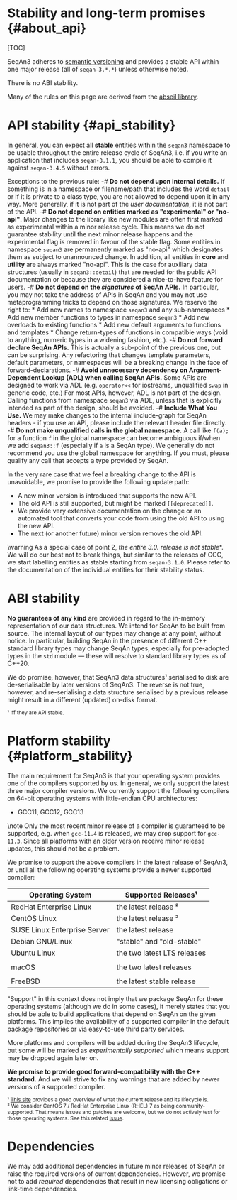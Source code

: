 <!-- SPDX-FileCopyrightText: 2006-2023, Knut Reinert & Freie Universität Berlin
     SPDX-FileCopyrightText: 2016-2023, Knut Reinert & MPI für molekulare Genetik
     SPDX-License-Identifier: CC-BY-4.0
-->

# Stability and long-term promises {#about_api}

[TOC]

SeqAn3 adheres to [semantic versioning](https://semver.org) and provides a stable API within
one major release (all of `seqan-3.*.*`) unless otherwise noted.

There is no ABI stability.

Many of the rules on this page are derived from the [abseil library](https://abseil.io/about/compatibility).

# API stability {#api_stability}

In general, you can expect all **stable** entities within the `seqan3` namespace to be usable throughout the entire
release cycle of SeqAn3, i.e. if you write an application that includes `seqan-3.1.1`, you should be able
to compile it against `seqan-3.4.5` without errors.

Exceptions to the previous rule:
  -# **Do not depend upon internal details.** If something is in a namespace or filename/path that includes the word
     `detail` or if it is private to a class type, you are not allowed to depend upon it in any way. More generally,
     if it is not part of the *user documentation*, it is not part of the API.
  -# **Do not depend on entities marked as "experimental" or "no-api"**. Major changes to the library like new modules
     are often first marked as experimental within a minor release cycle. This means we do not guarantee
     stability until the next minor release happens and the experimental flag is removed in favour of the stable flag.
     Some entities in namespace `seqan3` are permanently marked as "no-api" which designates them as subject to
     unannounced change. In addition, all entities in **core** and **utility** are always marked "no-api". This is the
     case for auxiliary data structures (usually in `seqan3::detail`) that are needed for the public API documentation
     or because they are considered a nice-to-have feature for users.
  -# **Do not depend on the *signatures* of SeqAn APIs.** In particular, you may not take the address of APIs in SeqAn
     and you may not use metaprogramming tricks to depend on those signatures. We reserve the right to:
     * Add new names to namespace `seqan3` and any sub-namespaces
     * Add new member functions to types in namespace `seqan3`
     * Add new overloads to existing functions
     * Add new default arguments to functions and templates
     * Change return-types of functions in compatible ways (void to anything, numeric types in a widening fashion, etc.).
  -# **Do not forward declare SeqAn APIs.** This is actually a sub-point of the previous one, but can be
     surprising. Any refactoring that changes template parameters, default parameters, or namespaces will be a breaking
     change in the face of forward-declarations.
  -# **Avoid unnecessary dependency on Argument-Dependent Lookup (ADL) when calling SeqAn APIs.** Some APIs are designed
     to work via ADL (e.g. `operator<<` for iostreams, unqualified `swap` in generic code, etc.) For most APIs, however,
     ADL is not part of the design. Calling functions from namespace `seqan3` via ADL, unless that is explicitly
     intended as part of the design, should be avoided.
  -# **Include What You Use.** We may make changes to the internal include-graph for SeqAn headers - if you use an
     API, please include the relevant header file directly.
  -# **Do not make unqualified calls in the global namespace.** A call like `f(a);` for a function `f` in the global
     namespace can become ambiguous if/when we add `seqan3::f` (especially if `a` is a SeqAn type). We generally do
     not recommend you use the global namespace for anything. If you must, please qualify any call that accepts a type
     provided by SeqAn.

In the very rare case that we feel a breaking change to the API is unavoidable, we promise to provide the following
update path:
  * A new minor version is introduced that supports the new API.
  * The old API is still supported, but might be marked `[[deprecated]]`.
  * We provide very extensive documentation on the change or an automated tool that converts your code from using the
    old API to using the new API.
  * The next (or another future) minor version removes the old API.

\warning
As a special case of point 2, **the entire 3.0.* release is not stable**.
We will do our best not to break things, but similar to the releases of GCC, we start labelling entities as stable
starting from `seqan-3.1.0`. Please refer to the documentation of the individual entities for their stability status.

# ABI stability

**No guarantees of any kind** are provided in regard to the in-memory representation of our data structures.
We intend for SeqAn to be built from source. The internal layout of our types may change at any point, without notice.
In particular, building SeqAn in the presence of different C++ standard library types may change SeqAn types,
especially for pre-adopted types in the `std` module — these will resolve to standard library types as of C++20.

We do promise, however, that SeqAn3 data structures¹ serialised to disk are de-serialisable by later versions of SeqAn3.
The reverse is not true, however, and re-serialising a data structure serialised by a previous release might result in
a different (updated) on-disk format.

<small>¹ Iff they are API stable.</small>

# Platform stability {#platform_stability}

The main requirement for SeqAn3 is that your operating system provides one of the compilers supported by us.
In general, we only support the latest three major compiler versions.
We currently support the following compilers on 64-bit operating systems with little-endian CPU architectures:
  * GCC11, GCC12, GCC13

\note Only the most recent minor release of a compiler is guaranteed to be supported, e.g. when `gcc-11.4` is released,
we may drop support for `gcc-11.3`. Since all platforms with an older version receive minor release updates,
this should not be a problem.

We promise to support the above compilers in the latest release of SeqAn3, or until all the following
operating systems provide a newer supported compiler:

| Operating System             | Supported Releases¹                    |
|------------------------------|----------------------------------------|
| RedHat Enterprise Linux      | the latest release ²                   |
| CentOS Linux                 | the latest release ²                   |
| SUSE Linux Enterprise Server | the latest release                     |
| Debian GNU/Linux             | "stable" and "old-stable"              |
| Ubuntu Linux                 | the two latest LTS releases            |
|                              |                                        |
| macOS                        | the two latest releases                |
|                              |                                        |
| FreeBSD                      | the latest stable release              |

"Support" in this context does not imply that we package SeqAn for these operating systems (although we do in some
cases), it merely states that you should be able to build applications that depend on SeqAn on the given platforms.
This implies the availability of a supported compiler in the default package repositories or via easy-to-use
third party services.

More platforms and compilers will be added during the SeqAn3 lifecycle, but some will be marked as
*experimentally supported* which means support may be dropped again later on.

**We promise to provide good forward-compatibility with the C++ standard.** And we will strive to fix any warnings that
are added by newer versions of a supported compiler.

<small>¹ [This site](https://linuxlifecycle.com) provides a good overview of what the current release and its
lifecycle is.</small><br>
<small>² We consider CentOS 7 / RedHat Enterprise Linux (RHEL) 7 as being community-supported. That means issues and
patches are welcome, but we do not actively test for those operating systems. See this related
[issue](https://github.com/seqan/seqan3/issues/2244).</small>

# Dependencies

We may add additional dependencies in future minor releases of SeqAn or raise the required versions of current
dependencies.
However, we promise not to add *required* dependencies that result in new licensing obligations or link-time
dependencies.
